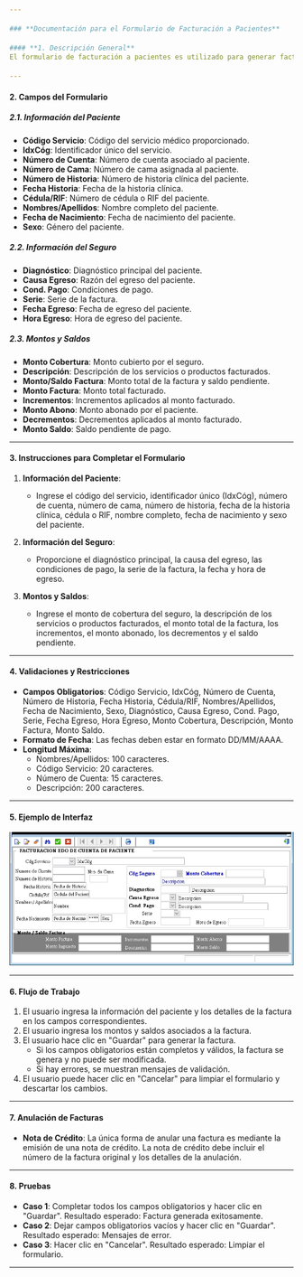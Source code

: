 ```yaml
---

### **Documentación para el Formulario de Facturación a Pacientes**

#### **1. Descripción General**
El formulario de facturación a pacientes es utilizado para generar facturas de manera transaccional. Una vez que la factura es generada, no puede ser modificada. Si es necesario anular una factura, se debe emitir una nota de crédito. Este formulario captura información detallada sobre el paciente, los servicios proporcionados, los montos facturados y los saldos pendientes.

---
```


#### **2. Campos del Formulario**

##### **2.1. Información del Paciente**
- **Código Servicio**: Código del servicio médico proporcionado.
- **IdxCóg**: Identificador único del servicio.
- **Número de Cuenta**: Número de cuenta asociado al paciente.
- **Número de Cama**: Número de cama asignada al paciente.
- **Número de Historia**: Número de historia clínica del paciente.
- **Fecha Historia**: Fecha de la historia clínica.
- **Cédula/RIF**: Número de cédula o RIF del paciente.
- **Nombres/Apellidos**: Nombre completo del paciente.
- **Fecha de Nacimiento**: Fecha de nacimiento del paciente.
- **Sexo**: Género del paciente.

##### **2.2. Información del Seguro**
- **Diagnóstico**: Diagnóstico principal del paciente.
- **Causa Egreso**: Razón del egreso del paciente.
- **Cond. Pago**: Condiciones de pago.
- **Serie**: Serie de la factura.
- **Fecha Egreso**: Fecha de egreso del paciente.
- **Hora Egreso**: Hora de egreso del paciente.

##### **2.3. Montos y Saldos**
- **Monto Cobertura**: Monto cubierto por el seguro.
- **Descripción**: Descripción de los servicios o productos facturados.
- **Monto/Saldo Factura**: Monto total de la factura y saldo pendiente.
- **Monto Factura**: Monto total facturado.
- **Incrementos**: Incrementos aplicados al monto facturado.
- **Monto Abono**: Monto abonado por el paciente.
- **Decrementos**: Decrementos aplicados al monto facturado.
- **Monto Saldo**: Saldo pendiente de pago.

---

#### **3. Instrucciones para Completar el Formulario**

1. **Información del Paciente**:
   - Ingrese el código del servicio, identificador único (IdxCóg), número de cuenta, número de cama, número de historia, fecha de la historia clínica, cédula o RIF, nombre completo, fecha de nacimiento y sexo del paciente.

2. **Información del Seguro**:
   - Proporcione el diagnóstico principal, la causa del egreso, las condiciones de pago, la serie de la factura, la fecha y hora de egreso.

3. **Montos y Saldos**:
   - Ingrese el monto de cobertura del seguro, la descripción de los servicios o productos facturados, el monto total de la factura, los incrementos, el monto abonado, los decrementos y el saldo pendiente.

---

#### **4. Validaciones y Restricciones**

- **Campos Obligatorios**: Código Servicio, IdxCóg, Número de Cuenta, Número de Historia, Fecha Historia, Cédula/RIF, Nombres/Apellidos, Fecha de Nacimiento, Sexo, Diagnóstico, Causa Egreso, Cond. Pago, Serie, Fecha Egreso, Hora Egreso, Monto Cobertura, Descripción, Monto Factura, Monto Saldo.
- **Formato de Fecha**: Las fechas deben estar en formato DD/MM/AAAA.
- **Longitud Máxima**:
  - Nombres/Apellidos: 100 caracteres.
  - Código Servicio: 20 caracteres.
  - Número de Cuenta: 15 caracteres.
  - Descripción: 200 caracteres.

---

#### **5. Ejemplo de Interfaz**

![Facturacion de paciente](images/CFacturaHosp.JPG)

---

#### **6. Flujo de Trabajo**

1. El usuario ingresa la información del paciente y los detalles de la factura en los campos correspondientes.
2. El usuario ingresa los montos y saldos asociados a la factura.
3. El usuario hace clic en "Guardar" para generar la factura.
   - Si los campos obligatorios están completos y válidos, la factura se genera y no puede ser modificada.
   - Si hay errores, se muestran mensajes de validación.
4. El usuario puede hacer clic en "Cancelar" para limpiar el formulario y descartar los cambios.

---

#### **7. Anulación de Facturas**

- **Nota de Crédito**: La única forma de anular una factura es mediante la emisión de una nota de crédito. La nota de crédito debe incluir el número de la factura original y los detalles de la anulación.

---

#### **8. Pruebas**

- **Caso 1**: Completar todos los campos obligatorios y hacer clic en "Guardar". Resultado esperado: Factura generada exitosamente.
- **Caso 2**: Dejar campos obligatorios vacíos y hacer clic en "Guardar". Resultado esperado: Mensajes de error.
- **Caso 3**: Hacer clic en "Cancelar". Resultado esperado: Limpiar el formulario.

---
